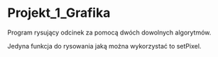 # Projekt_1_Grafika
Program rysujący odcinek za pomocą dwóch dowolnych algorytmów.

Jedyna funkcja do rysowania jaką można wykorzystać to setPixel.
